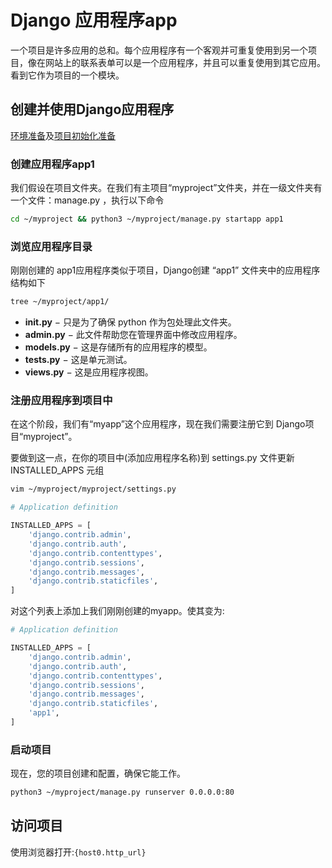 # Django 应用程序app		

一个项目是许多应用的总和。每个应用程序有一个客观并可重复使用到另一个项目，像在网站上的联系表单可以是一个应用程序，并且可以重复使用到其它应用。看到它作为项目的一个模块。 

## 创建并使用Django应用程序

[环境准备](./setup.html)及[项目初始化准备](./project.html)

### 创建应用程序app1

我们假设在项目文件夹。在我们有主项目“myproject”文件夹，并在一级文件夹有一个文件：manage.py ，执行以下命令

```bash
cd ~/myproject && python3 ~/myproject/manage.py startapp app1 
```

### 浏览应用程序目录

刚刚创建的 app1应用程序类似于项目，Django创建 “app1” 文件夹中的应用程序结构如下

```bash
tree ~/myproject/app1/
```

 - **__init__.py** − 只是为了确保 python 作为包处理此文件夹。 		
 - **admin.py** − 此文件帮助您在管理界面中修改应用程序。 		
 - **models.py** − 这是存储所有的应用程序的模型。 		
 - **tests.py** − 这是单元测试。 		
 - **views.py** − 这是应用程序视图。 		

### 注册应用程序到项目中 	 

在这个阶段，我们有“myapp”这个应用程序，现在我们需要注册它到 Django项目“myproject”。

要做到这一点，在你的项目中(添加应用程序名称)到 settings.py 文件更新 INSTALLED_APPS 元组

```bash
vim ~/myproject/myproject/settings.py
```


```python
# Application definition

INSTALLED_APPS = [
    'django.contrib.admin',
    'django.contrib.auth',
    'django.contrib.contenttypes',
    'django.contrib.sessions',
    'django.contrib.messages',
    'django.contrib.staticfiles',
]
```

对这个列表上添加上我们刚刚创建的myapp。使其变为:

```python
# Application definition

INSTALLED_APPS = [
    'django.contrib.admin',
    'django.contrib.auth',
    'django.contrib.contenttypes',
    'django.contrib.sessions',
    'django.contrib.messages',
    'django.contrib.staticfiles',
    'app1',
]
```

### 启动项目

现在，您的项目创建和配置，确保它能工作。
```bash
python3 ~/myproject/manage.py runserver 0.0.0.0:80
```

## 访问项目

使用浏览器打开:`{host0.http_url}`